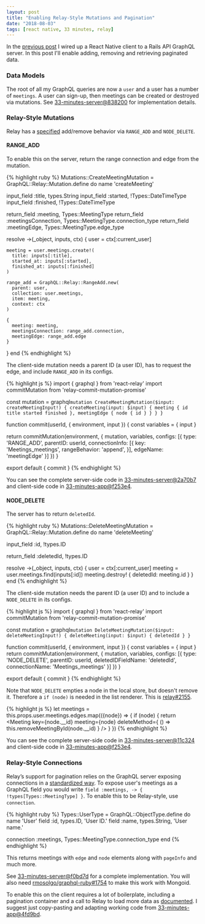 ```yaml
---
layout: post
title: "Enabling Relay-Style Mutations and Pagination"
date: "2018-08-03"
tags: [react native, 33 minutes, relay]
---
```

In the [previous post](/2018/08/01/wiring-up-a-react-native-client-to-a-rails-graphql-server.html) I wired up a React Native client to a Rails API GraphQL server. In this post I'll enable adding, removing and retrieving paginated data.

### Data Models

The root of all my GraphQL queries are now a `user` and a user has a number of `meetings`. A user can sign-up, then meetings can be created or destroyed via mutations. See [33-minutes-server@838200](https://github.com/33-minutes/33-minutes-server/commit/8382006996c82eb267f25854739487f2e26bedc3) for implementation details.

### Relay-Style Mutations

Relay has a [specified](https://facebook.github.io/relay/docs/en/mutations.html) add/remove behavior via `RANGE_ADD` and `NODE_DELETE`.

#### RANGE_ADD

To enable this on the server, return the range connection and edge from the mutation.

{% highlight ruby %}
Mutations::CreateMeetingMutation = GraphQL::Relay::Mutation.define do
  name 'createMeeting'

  input_field :title, types.String
  input_field :started, !Types::DateTimeType
  input_field :finished, !Types::DateTimeType

  return_field :meeting, Types::MeetingType
  return_field :meetingsConnection, Types::MeetingType.connection_type
  return_field :meetingEdge, Types::MeetingType.edge_type

  resolve ->(_object, inputs, ctx) {
    user = ctx[:current_user]

    meeting = user.meetings.create!(
      title: inputs[:title],
      started_at: inputs[:started],
      finished_at: inputs[:finished]
    )

    range_add = GraphQL::Relay::RangeAdd.new(
      parent: user,
      collection: user.meetings,
      item: meeting,
      context: ctx
    )

    {
      meeting: meeting,
      meetingsConnection: range_add.connection,
      meetingEdge: range_add.edge
    }
  }
end
{% endhighlight %}

The client-side mutation needs a parent ID (a user ID), has to request the edge, and include `RANGE_ADD` in its configs.

{% highlight js %}
import { graphql } from 'react-relay'
import commitMutation from 'relay-commit-mutation-promise'

const mutation = graphql`
  mutation CreateMeetingMutation($input: createMeetingInput!) {
    createMeeting(input: $input) {
      meeting {
        id
        title
        started
        finished
      },
      meetingEdge {
        node {
          id
        }
      }
    }
  }
`

function commit(userId, { environment, input }) {
  const variables = { input }

  return commitMutation(environment, {
    mutation,
    variables,
    configs: [{
      type: 'RANGE_ADD',
      parentID: userId,
      connectionInfo: [{
        key: 'Meetings_meetings',
        rangeBehavior: 'append',
      }],
      edgeName: 'meetingEdge'
    }]
  })
}

export default {
  commit
}
{% endhighlight %}

You can see the complete server-side code in [33-minutes-server@2a70b7](https://github.com/33-minutes/33-minutes-server/commit/2a70b7ec7e7b2197d2b48156880ddaf3120d5ac3) and client-side code in [33-minutes-app@f253e4](https://github.com/33-minutes/33-minutes-app/commit/f253e488b754f77df9ff050b7bd56ef7ed92a3b3).

#### NODE_DELETE

The server has to return `deletedId`.

{% highlight ruby %}
Mutations::DeleteMeetingMutation = GraphQL::Relay::Mutation.define do
  name 'deleteMeeting'

  input_field :id, !types.ID

  return_field :deletedId, !types.ID

  resolve ->(_object, inputs, ctx) {
    user = ctx[:current_user]
    meeting = user.meetings.find(inputs[:id])
    meeting.destroy!
    {
      deletedId: meeting.id
    }
  }
end
{% endhighlight %}

The client-side mutation needs the parent ID (a user ID) and to include a `NODE_DELETE` in its configs.

{% highlight js %}
import { graphql } from 'react-relay'
import commitMutation from 'relay-commit-mutation-promise'

const mutation = graphql`
  mutation DeleteMeetingMutation($input: deleteMeetingInput!) {
    deleteMeeting(input: $input) {
      deletedId
    }
  }
`

function commit(userId, { environment, input }) {
  const variables = { input }
  return commitMutation(environment, {
    mutation,
    variables,
    configs: [{
      type: 'NODE_DELETE',
      parentID: userId,
      deletedIDFieldName: 'deletedId',
      connectionName: 'Meetings_meetings'
    }]
  })
}

export default {
  commit
}
{% endhighlight %}

Note that `NODE_DELETE` empties a node in the local store, but doesn't remove it. Therefore a `if (node)` is needed in the list renderer. This is [relay#2155](https://github.com/facebook/relay/issues/2155).

{% highlight js %}
let meetings = this.props.user.meetings.edges.map(({node}) => {
  if (node) {
    return <Meeting key={node.__id} meeting={node} deleteMethod={ () => this.removeMeetingById(node.__id) } />
  }
})
{% endhighlight %}

You can see the complete server-side code in [33-minutes-server@11c324](https://github.com/33-minutes/33-minutes-server/commit/11c324a5be457edcfc3b09a94d3f326633b22c16) and client-side code in [33-minutes-app@f253e4](https://github.com/33-minutes/33-minutes-app/commit/f253e488b754f77df9ff050b7bd56ef7ed92a3b3).

### Relay-Style Connections

Relay’s support for pagination relies on the GraphQL server exposing connections in a [standardized way](https://facebook.github.io/relay/graphql/connections.htm). To expose user's meetings as a GraphQL field you would write `field :meetings, -> { !types[Types::MeetingType] }`. To enable this to be Relay-style, use `connection`.

{% highlight ruby %}
Types::UserType = GraphQL::ObjectType.define do
   name 'User'
   field :id, types.ID, 'User ID.'
   field :name, types.String, 'User name.'

   connection :meetings, Types::MeetingType.connection_type
end
{% endhighlight %}

This returns meetings with `edge` and `node` elements along with `pageInfo` and much more.

See [33-minutes-server@f0bd7d](https://github.com/33-minutes/33-minutes-server/commit/f0bd7df9dd0f4311344557dce4e673e28c84f1d1) for a complete implementation. You will also need [rmosolgo/graphql-ruby#1754](https://github.com/rmosolgo/graphql-ruby/pull/1754) to make this work with Mongoid.

To enable this on the client requires a lot of boilerplate, including a pagination container and a call to Relay to load more data as [documented](https://facebook.github.io/relay/docs/en/pagination-container.html). I suggest just copy-pasting and adapting working code from [33-minutes-app@4fd9bd](https://github.com/33-minutes/33-minutes-app/commit/4fd9bda8580ee2bad52a0c831b54a51957840bcb).
